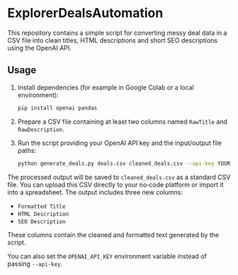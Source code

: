 # ExplorerDealsAutomation


This repository contains a simple script for converting messy deal data in a CSV file into clean titles, HTML descriptions and short SEO descriptions using the OpenAI API.

## Usage

1. Install dependencies (for example in Google Colab or a local environment):
   ```bash
   pip install openai pandas
   ```

2. Prepare a CSV file containing at least two columns named `RawTitle` and `RawDescription`.

3. Run the script providing your OpenAI API key and the input/output file paths:
   ```bash
   python generate_deals.py deals.csv cleaned_deals.csv --api-key YOUR_OPENAI_KEY
   ```
The processed output will be saved to `cleaned_deals.csv` as a standard CSV
file. You can upload this CSV directly to your no‑code platform or import it
into a spreadsheet. The output includes three new columns:

- `Formatted Title`
- `HTML Description`
- `SEO Description`

These columns contain the cleaned and formatted text generated by the script.

You can also set the `OPENAI_API_KEY` environment variable instead of passing `--api-key`.
